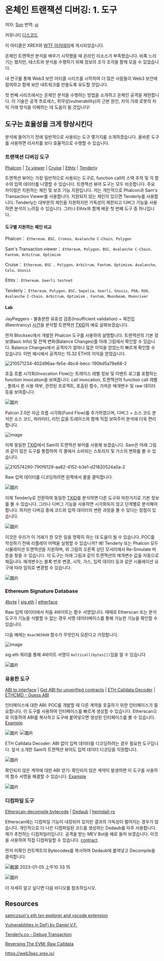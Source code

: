 # 온체인 트랜잭션 디버깅: 1. 도구

저자: [Sun](https://twitter.com/1nf0s3cpt)
번역: [uj](https://twitter.com/uj_uuverse)

커뮤니티 [디스코드](https://discord.gg/Fjyngakf3h)

이 아티클은 XREX와 [WTF 아카데미](https://github.com/AmazingAng/WTF-Solidity#%E9%93%BE%E4%B8%8A%E5%A8%81%E8%83%81%E5%88%86%E6%9E%90)에 게시되었습니다.

온체인 트랜잭션 분석을 배우기 시작했을 때 온라인 리소스가 부족했습니다. 비록 느리기는 했지만, 테스트와 분석을 수행하기 위해 정보의 조각 조각을 함께 모을 수 있었습니다.

내 연구를 통해 Web3 보안 아티클 시리즈를 시작하여 더 많은 사람들이 Web3 보안에 참여하고 함께 보안 네트워크를 만들도록 유도할 것입니다.

첫 번째 시리즈에서는 온체인 분석을 수행하는 방법을 소개하고 온체인 공격을 재현합니다. 이 기술은 공격 프로세스, 취약성(vulnerability)의 근본 원인, 차익 거래 로봇의 차익 거래 방식을 이해하는 데 도움이 될 것입니다!

## 도구는 효율성을 크게 향상시킨다
분석에 들어가기 전에 일반적으로 사용되는 도구 몇가지를 소개하겠습니다. 올바른 도구를 사용하면 리서치를 보다 효율적으로 수행할 수 있습니다.

### 트랜잭션 디버깅 도구
[Phalcon](https://phalcon.blocksec.com/) | [Tx.viewer](https://tx.eth.samczsun.com/) | [Cruise](https://cruise.supremacy.team/) | [Ethtx](https://ethtx.info/) | [Tenderly](https://dashboard.tenderly.co/explorer)

트랜잭션 뷰어는 가장 일반적으로 사용되는 도구로, function call의 스택 추적 및 각 함수의 입력 데이터를 나열할 수 있습니다. 트랜잭션 뷰어 도구는 모두 비슷합니다. 주요 차이점은 지원하는 체인 및 보조 기능 지원입니다. 저는 개인적으로 Phalcon과 Sam's Transaction Viewer를 사용합니다. 지원되지 않는 체인이 있으면 Tenderly를 사용합니다. Tenderly는 대부분의 체인을 지원하지만 가독성이 제한되고 디버그 기능을 사용하면 분석이 느려질 수 있습니다. 그러나 Ethtx와 함께 배운 첫 번째 도구 중 하나입니다.

#### 도구별 지원하는 체인 비교

Phalcon： `Ethereum、BSC、Cronos、Avalanche C-Chain、Polygon`

Sam's Transaction viewer： `Ethereum、Polygon、BSC、Avalanche C-Chain、Fantom、Arbitrum、Optimism`

Cruise： `Ethereum、BSC 、Polygon、Arbitrum、Fantom、Optimism、Avalanche、Celo、Gnosis`

Ethtx： `Ethereum、Goerli testnet`

Tenderly： `Ethereum、Polygon、BSC、Sepolia、Goerli、Gnosis、POA、RSK、Avalanche C-Chain、Arbitrum、Optimism
、Fantom、Moonbeam、Moonriver`

#### Lab

JayPeggers - 불충분한 유효성 검증(Insufficient validation) + 재진입(Reentrancy) [사건](https://github.com/SunWeb3Sec/DeFiHackLabs/#20221229---jay---insufficient-validation--reentrancy)을 분석할 트랜잭션 [TXID](https://phalcon.blocksec.com/tx/eth/0xd4fafa1261f6e4f9c8543228a67caf9d02811e4ad3058a2714323964a8db61f6)의 예로 살펴보겠습니다.

먼저 Blocksec에서 개발한 Phalcon 도구를 사용하여 설명합니다. 트랜잭션의 기본 정보(Basic Info) 및 잔액 변화(Balance Changes)를 아래 그림에서 확인할 수 있습니다. Balance Changes에서 공격자가 얼마나 많은 이익을 얻었는지 빠르게 확인할 수 있습니다. 이번 예시에서 공격자는 15.32 ETH의 이익을 얻었습니다.

![210571234-402d96aa-fe5e-4bc4-becc-190bd5a78e68-2](https://user-images.githubusercontent.com/107249780/210686382-cc02cc6a-b8ec-4cb7-ac19-402cd8ff86f6.png)

호출 흐름 시각화(Invocation Flow)는 트레이스 레벨 정보 및 이벤트 로그를 포함하는 function invocation을 보여줍니다. call invocation, 트랜잭션의 function call 레벨 , 플래시 론 사용 여부, 관련된 프로젝트, 호출된 함수, 가져온 매개변수 및 raw 데이터 등을 보여줍니다.

![圖片](https://user-images.githubusercontent.com/52526645/210572053-eafdf62a-7ebe-4caa-a905-045e792add2b.png)

Palcon 2.0은 자금 흐름 시각화(Fund Flow)를 추가하였으며, 디버그 + 소스 코드 분석은 소스 코드, 파라미터, 리턴 값을 트레이스와 함께 직접 보여주어 분석에 더욱 편리합니다.

![image](https://user-images.githubusercontent.com/107249780/210821062-d1da8d1a-9615-4f1f-838d-34f27b9c3f41.png)

이제 동일한 [TXID](https://tx.eth.samczsun.com/ethereum/0xd4fafa1261f6e4f9c8543228a67caf9d02811e4ad3058a2714323964a8db61f6)에서 Sam의 트랜잭션 뷰어를 사용해 보겠습니다. Sam은 아래 그림과 같이 많은 도구를 통합하여 각 콜에서 소비되는 스토리지 및 가스의 변화를 볼 수 있습니다.

![210574290-790f6129-aa82-4152-b3e1-d21820524a0a-2](https://user-images.githubusercontent.com/107249780/210686653-f964a682-d2a7-4b49-bafc-c9a2b0fa2c55.png)

Raw 입력 데이터를 디코딩하려면 왼쪽에서 콜을 클릭합니다.

![圖片](https://user-images.githubusercontent.com/52526645/210575619-89c8e8de-e2f9-4243-9646-0661b9483913.png)

이제 Tenderly로 전환하여 동일한 [TXID](https://dashboard.tenderly.co/tx/mainnet/0xd4fafa1261f6e4f9c8543228a67caf9d02811e4ad3058a2714323964a8db61f6)를 분석하면 다른 도구와 마찬가지로 기본 정보를 볼 수 있습니다. 그러나 디버그 기능을 사용하면 시각화되지 않고 단계별로 분석해야 합니다. 하지만 디버깅 중에 코드와 입력 데이터의 변환 과정을 볼 수 있다는 장점이 있습니다.

![圖片](https://user-images.githubusercontent.com/52526645/210577802-c455545c-80d7-4f35-974a-dadbe59c626e.png)

이것은 우리가 이 거래가 한 모든 일을 명확히 하는 데 도움이 될 수 있습니다. POC를 작성하기 전에 리플레이 어택을 실행할 수 있습니까? 예! Tenderly 또는 Phalcon 모두 시뮬레이션 트랜잭션을 지원하며, 위 그림의 오른쪽 상단 모서리에서 Re-Simulate 버튼을 찾을 수 있습니다. 이 도구는 아래 그림과 같이 트랜잭션의 매개변수 값을 자동으로 채웁니다. 매개변수는 블록 번호 변경, 시작, 가스, 입력 데이터 등과 같은 시뮬레이션 요구에 따라 임의로 변경할 수 있습니다.

![圖片](https://user-images.githubusercontent.com/52526645/210580340-f2abf864-e540-4881-8482-f28030e5e35b.png)

### Ethereum Signature Database

[4byte](https://www.4byte.directory/) | [sig.eth](https://sig.eth.samczsun.com/) | [etherface](https://www.etherface.io/hash)

Raw 입력 데이터에서 처음 4바이트는 함수 서명입니다. 때때로 Etherscan 또는 분석 도구가 기능을 식별할 수 없는 경우 서명 데이터베이스를 통해 가능한 기능을 확인할 수 있습니다.

다음 예제는 `0xac9650d8` 함수가 무엇인지 모른다고 가정합니다.

![image](https://user-images.githubusercontent.com/107249780/211152650-bfe5ca56-971c-4f38-8407-8ca795fd5b73.png)

sig.eth 쿼리를 통해 4바이트 서명이 `multicall(bytes[])`임을 알 수 있습니다

![圖片](https://user-images.githubusercontent.com/52526645/210583416-c31bbe07-fa03-4701-880d-0ae485b171f7.png)

### 유용한 도구

[ABI to interface](https://gnidan.github.io/abi-to-sol/) | [Get ABI for unverified contracts](https://abi.w1nt3r.xyz/) | [ETH Calldata Decoder](https://apoorvlathey.com/eth-calldata-decoder/) | [ETHCMD - Guess ABI](https://www.ethcmd.com/)

인터페이스에 대한 ABI: POC를 개발할 때 다른 계약을 호출하기 위한 인터페이스가 필요합니다. 이 도구를 사용하여 인터페이스를 빠르게 생성할 수 있습니다. Etherscan으로 이동하여 ABI를 복사하고 도구에 붙여넣으면 생성된 인터페이스를 볼 수 있습니다. [Example](https://etherscan.io/address/0xb3da8d6da3ede239ccbf576ca0eaa74d86f0e9d3#code).

![圖片](https://user-images.githubusercontent.com/52526645/210587442-e7853d8b-0613-426e-8a27-d70c80e2a42d.png)
![圖片](https://user-images.githubusercontent.com/52526645/210587682-5fb07a01-2b21-41fa-9ed5-e7f45baa0b3e.png)

ETH Calldata Decoder: ABI 없이 입력 데이터를 디코딩하려는 경우 필요한 도구입니다. 앞서 소개한 Sam의 트랜잭션 뷰어도 입력 데이터 디코딩을 지원합니다.

![圖片](https://user-images.githubusercontent.com/52526645/210585761-efd8b6f1-b901-485f-ae66-efaf9c84869c.png)

확인되지 않은 계약에 대한 ABI 얻기: 확인되지 않은 계약이 발생하면 이 도구를 사용하여 함수 서명을 해결할 수 있습니다. [Example](https://abi.w1nt3r.xyz/mainnet/0xaE9C73fd0Fd237c1c6f66FE009d24ce969e98704)

![圖片](https://user-images.githubusercontent.com/52526645/210588945-701b0e22-7390-4539-9d2f-e13479b52824.png)

### 디컴파일 도구
[Etherscan-decompile bytecode](https://etherscan.io/address/0xaE9C73fd0Fd237c1c6f66FE009d24ce969e98704#code) | [Dedaub](https://library.dedaub.com/decompile) | [heimdall-rs](https://github.com/Jon-Becker/heimdall-rs)

Etherscan에는 디컴파일 기능이 내장되어 있지만 결과의 가독성이 떨어지는 경우가 많습니다. 개인적으로 더 나은 디컴파일된 코드를 생성하는 Dedaub를 자주 사용합니다. 제가 추천하는 디컴파일러입니다. 공격을 받는 MEV Bot을 예로 들어 보겠습니다. 이것을 사용하여 직접 디컴파일할 수 있습니다.
[contract](https://twitter.com/1nf0s3cpt/status/1577594615104172033).

먼저 미확인 컨트랙트의 Bytecodes를 복사하여 Dedaub에 붙여넣고 Decompile을 클릭합니다.

![截圖 2023-01-05 上午10 33 15](https://user-images.githubusercontent.com/107249780/210688395-927c6126-b6c1-4c6d-a0c7-a3fea3db9cdb.png)

![圖片](https://user-images.githubusercontent.com/52526645/210591478-6fa928f3-455d-42b5-a1ac-6694f97386c2.png)

더 자세히 알고 싶다면 다음 비디오를 참조하십시오.

## Resources
[samczsun's eth txn explorer and vscode extension](https://www.youtube.com/watch?v=HXgu239mPBc)

[Vulnerabilities in DeFi by Daniel V.F.](https://www.youtube.com/watch?v=9fcOffCg2ig)

[Tenderly.co - Debug Transaction](https://www.youtube.com/watch?v=90GN9Ut8LhU)

[Reversing The EVM: Raw Calldata](https://degatchi.com/articles/reading-raw-evm-calldata)

https://web3sec.xrex.io/

